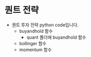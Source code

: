 # 퀀트 전략

- 퀀트 투자 전략 python code입니다.
    - buyandhold 함수
        - quant 폴더에 buyandhold 함수
    - bollinger 함수
    - momentum 함수
